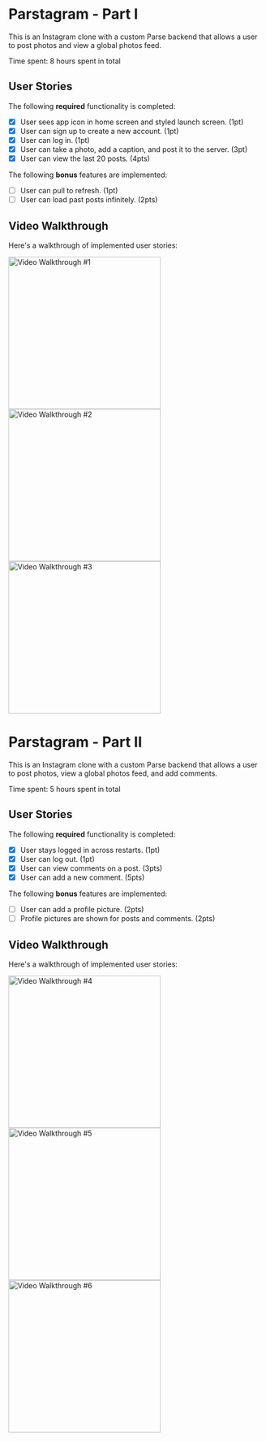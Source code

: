 # Parstagram - Part I

This is an Instagram clone with a custom Parse backend that allows a user to post photos and view a global photos feed.

Time spent: 8 hours spent in total

## User Stories

The following **required** functionality is completed:

- [x] User sees app icon in home screen and styled launch screen. (1pt)
- [x] User can sign up to create a new account. (1pt)
- [x] User can log in. (1pt)
- [x] User can take a photo, add a caption, and post it to the server. (3pt)
- [x] User can view the last 20 posts. (4pts)

The following **bonus** features are implemented:

- [ ] User can pull to refresh. (1pt)
- [ ] User can load past posts infinitely. (2pts)

## Video Walkthrough

Here's a walkthrough of implemented user stories:

<img src='http://g.recordit.co/YSjaX7kYEJ.gif' title='Video Walkthrough' width='300' alt='Video Walkthrough #1' />

<img src='http://g.recordit.co/bbi8U94IJo.gif' title='Video Walkthrough' width='300' alt='Video Walkthrough #2' />

<img src='http://g.recordit.co/FdKWIHKeBm.gif' title='Video Walkthrough' width='300' alt='Video Walkthrough #3' />

# Parstagram - Part II

This is an Instagram clone with a custom Parse backend that allows a user to post photos, view a global photos feed, and add comments.

Time spent: 5 hours spent in total

## User Stories

The following **required** functionality is completed:

- [x] User stays logged in across restarts. (1pt)
- [x] User can log out. (1pt)
- [x] User can view comments on a post. (3pts)
- [x] User can add a new comment. (5pts)

The following **bonus** features are implemented:

- [ ] User can add a profile picture. (2pts)
- [ ] Profile pictures are shown for posts and comments. (2pts)

## Video Walkthrough

Here's a walkthrough of implemented user stories:

<img src='http://g.recordit.co/1gI3mvBvCQ.gif' title='Video Walkthrough' width='300' alt='Video Walkthrough #4' />

<img src='http://g.recordit.co/uFEeFH59kM.gif' title='Video Walkthrough' width='300' alt='Video Walkthrough #5' />

<img src='http://g.recordit.co/BqMMQYJ2Zw.gif' title='Video Walkthrough' width='300' alt='Video Walkthrough #6' />


